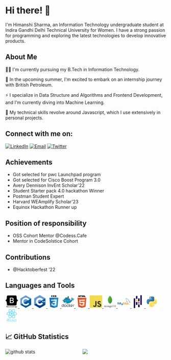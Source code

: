 # Hi there! 👋

I'm Himanshi Sharma, an Information Technology undergraduate student at Indira Gandhi Delhi Technical University for Women. I have a strong passion for programming and exploring the latest technologies to develop innovative products.

## About Me

👨‍🎓 I'm currently pursuing my B.Tech in Information Technology.

🚀 In the upcoming summer, I'm excited to embark on an internship journey with British Petroleum.

⚡ I specialize in Data Structure and Algorithms and Frontend Development, and I'm currently diving into Machine Learning.

🎯 My technical skills revolve around Javascript, which I use extensively in personal projects.

## Connect with me on:

<a href="https://www.linkedin.com/in/himanshi-sharma-949019205/"><img title="LinkedIn" src="https://img.shields.io/badge/LinkedIn-0077B5?style=for-the-badge&logo=linkedin&logoColor=white"/></a>  <a href="sharmahimanshi0094@gmail.com"><img title="Email" src="https://img.shields.io/badge/Gmail-D14836?style=for-the-badge&logo=gmail&logoColor=white"/></a>  <a href="https://twitter.com/himanshi090402"><img title="Twitter" src="https://img.shields.io/badge/Twitter-00ACEE?style=for-the-badge&logo=twitter&logoColor=white"/></a>

## Achievements

- Got selected for pwc Launchpad program
- Got selected for Cisco Boost Program 3.0
- Avery Dennison InvEnt Scholar'22
- Student Starter pack 4.0 hackathon Winner
- Postman Student Expert
- Harvard WEAmplify Scholar'23
- Equinox Hackathon Runner up

## Position of responsibility

- OSS Cohort Mentor @Codess.Cafe
- Mentor in CodeSolstice Cohort

##  Contributions
  
- @Hacktoberfest '22

## Languages and Tools
<p align="left"> <a href="https://getbootstrap.com" target="_blank" rel="noreferrer"> <img src="https://raw.githubusercontent.com/devicons/devicon/master/icons/bootstrap/bootstrap-plain-wordmark.svg" alt="bootstrap" width="40" height="40"/> </a> <a href="https://www.cprogramming.com/" target="_blank" rel="noreferrer"> <img src="https://raw.githubusercontent.com/devicons/devicon/master/icons/c/c-original.svg" alt="c" width="40" height="40"/> </a> <a href="https://www.w3schools.com/cpp/" target="_blank" rel="noreferrer"> <img src="https://raw.githubusercontent.com/devicons/devicon/master/icons/cplusplus/cplusplus-original.svg" alt="cplusplus" width="40" height="40"/> </a> <a href="https://www.w3schools.com/css/" target="_blank" rel="noreferrer"> <img src="https://raw.githubusercontent.com/devicons/devicon/master/icons/css3/css3-original-wordmark.svg" alt="css3" width="40" height="40"/> </a> <a href="https://www.docker.com/" target="_blank" rel="noreferrer"> <img src="https://raw.githubusercontent.com/devicons/devicon/master/icons/docker/docker-original-wordmark.svg" alt="docker" width="40" height="40"/> </a> <a href="https://www.w3.org/html/" target="_blank" rel="noreferrer"> <img src="https://raw.githubusercontent.com/devicons/devicon/master/icons/html5/html5-original-wordmark.svg" alt="html5" width="40" height="40"/> </a> <a href="https://developer.mozilla.org/en-US/docs/Web/JavaScript" target="_blank" rel="noreferrer"> <img src="https://raw.githubusercontent.com/devicons/devicon/master/icons/javascript/javascript-original.svg" alt="javascript" width="40" height="40"/> </a> <a href="https://www.mongodb.com/" target="_blank" rel="noreferrer"> <img src="https://raw.githubusercontent.com/devicons/devicon/master/icons/mongodb/mongodb-original-wordmark.svg" alt="mongodb" width="40" height="40"/> </a> <a href="https://www.mysql.com/" target="_blank" rel="noreferrer"> <img src="https://raw.githubusercontent.com/devicons/devicon/master/icons/mysql/mysql-original-wordmark.svg" alt="mysql" width="40" height="40"/> </a> <a href="https://pandas.pydata.org/" target="_blank" rel="noreferrer"> <img src="https://raw.githubusercontent.com/devicons/devicon/2ae2a900d2f041da66e950e4d48052658d850630/icons/pandas/pandas-original.svg" alt="pandas" width="40" height="40"/> </a> <a href="https://www.python.org" target="_blank" rel="noreferrer"> <img src="https://raw.githubusercontent.com/devicons/devicon/master/icons/python/python-original.svg" alt="python" width="40" height="40"/> </a> <a href="https://reactjs.org/" target="_blank" rel="noreferrer"> <img src="https://raw.githubusercontent.com/devicons/devicon/master/icons/react/react-original-wordmark.svg" alt="react" width="40" height="40"/> </a> </p>

## 📈 GitHub Statistics

<img src="https://github-readme-stats.vercel.app/api?username=himanshi4902&show_icons=true&theme=radical" alt="github stats" width="48%" align="left">

<img src="https://github-readme-streak-stats.herokuapp.com/?user=himanshi4902&theme=radical" width="49%" >
